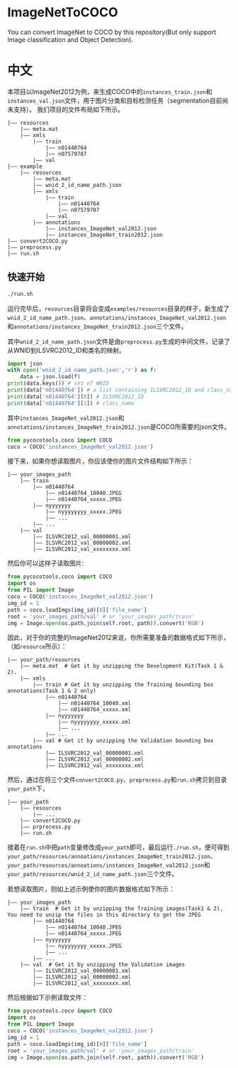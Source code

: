 # ImageNetToCOCO
You can convert ImageNet to COCO by this repository(But only support Image classification and Object Detection).
# 中文
本项目以ImageNet2012为例，来生成COCO中的`instances_train.json`和`instances_val.json`文件，用于图片分类和目标检测任务（segmentation目前尚未支持）。
我们项目的文件布局如下所示。
```
|—— resources
    |—— meta.mat
    |—— xmls
        |—— train
            |—— n01440764
            |—— n07579787
        |—— val
|—— example
    |—— resources
        |—— meta.mat
        |—— wnid_2_id_name_path.json
        |—— xmls
            |—— train
                |—— n01440764
                |—— n07579787
            |—— val
        |—— annotations
            |—— instances_ImageNet_val2012.json
            |—— instances_ImageNet_train2012.json
|—— convert2COCO.py
|—— preprocess.py
|—— run.sh
```
## 快速开始
```bash
./run.sh
```
运行完毕后，`resources`目录将会变成`examples/resources`目录的样子，新生成了`wnid_2_id_name_path.json`、`annotations/instances_ImageNet_val2012.json`和`annotations/instances_ImageNet_train2012.json`三个文件。

其中`wnid_2_id_name_path.json`文件是由`preprocess.py`生成的中间文件，记录了从WNID到ILSVRC2012_ID和类名的映射。

```python
import json
with open('wnid_2_id_name_path.json','r') as f:
    data = json.load(f)
print(data.keys()) # set of WNID
print(data['n01440764']) # a list containing ILSVRC2012_ID and class_name
print(data['n01440764'][0]) # ILSVRC2012_ID
print(data['n01440764'][1]) # class_name
```
其中`instances_ImageNet_val2012.json`和`annotations/instances_ImageNet_train2012.json`是COCO所需要的json文件。
```python
from pycocotools.coco import COCO
coco = COCO('instances_ImageNet_val2012.json')
```
接下来，如果你想读取图片，你应该使你的图片文件结构如下所示：
```
|—— your_images_path
    |—— train
        |—— n01440764
            |—— n01440764_10040.JPEG
            |—— n01440764_xxxxx.JPEG
        |—— nyyyyyyy
            |—— nyyyyyyyy_xxxxx.JPEG
            |—— ...
        |—— ...
    |—— val
        |—— ILSVRC2012_val_00000001.xml
        |—— ILSVRC2012_val_00000002.xml
        |—— ILSVRC2012_val_xxxxxxxx.xml
```
然后你可以这样子读取图片:
```python
from pycocotools.coco import COCO
import os
from PIL import Image
coco = COCO('instances_ImageNet_val2012.json')
img_id = 1
path = coco.loadImgs(img_id)[0]['file_name']
root = 'your_images_path/val' # or 'your_images_path/train'
img = Image.open(os.path.join(self.root, path)).convert('RGB')
```

因此，对于你的完整的ImageNet2012来说，你所需要准备的数据格式如下所示，（如`resource`所示）：

```
|—— your_path/resources
    |—— meta.mat  # Get it by unzipping the Development Kit(Task 1 & 2).
    |—— xmls 
        |—— train # Get it by unzipping the Training bounding box annotations(Task 1 & 2 only)
            |—— n01440764
                |—— n01440764_10040.xml
                |—— n01440764_xxxxx.xml
            |—— nyyyyyyy
                |—— nyyyyyyyy_xxxxx.xml
                |—— ...
            |—— ...
        |—— val # Get it by unzipping the Validation bounding box annotations
            |—— ILSVRC2012_val_00000001.xml
            |—— ILSVRC2012_val_00000002.xml
            |—— ILSVRC2012_val_xxxxxxxx.xml
```

然后，通过在将三个文件`convert2COCO.py`、`preprocess.py`和`run.sh`拷贝到目录`your_path`下，

```
|—— your_path
    |—— resources
        |—— ...
    |—— convert2COCO.py
    |—— prprocess.py
    |—— run.sh
```

接着在`run.sh`中把`path`变量修改成`your_path`即可，最后运行`./run.sh`，便可得到`your_path/resources/annoations/instances_ImageNet_train2012.json`、`your_path/resources/annoations/instances_ImageNet_val2012.json`和`your_path/resources/wnid_2_id_name_path.json`三个文件。

若想读取图片，则如上述示例使你的图片数据格式如下所示：

```
|—— your_images_path
    |—— train  # Get it by unzipping the Training images(Task1 & 2), You need to unzip the files in this directory to get the JPEG 
        |—— n01440764
            |—— n01440764_10040.JPEG
            |—— n01440764_xxxxx.JPEG
        |—— nyyyyyyy
            |—— nyyyyyyyy_xxxxx.JPEG
            |—— ...
        |—— ...
    |—— val  # Get it by unzipping the Validation images
        |—— ILSVRC2012_val_00000001.xml
        |—— ILSVRC2012_val_00000002.xml
        |—— ILSVRC2012_val_xxxxxxxx.xml
```

然后根据如下示例读取文件：

```python
from pycocotools.coco import COCO
import os
from PIL import Image
coco = COCO('instances_ImageNet_val2012.json')
img_id = 1
path = coco.loadImgs(img_id)[0]['file_name']
root = 'your_images_path/val' # or 'your_images_path/train'
img = Image.open(os.path.join(self.root, path)).convert('RGB')
```
